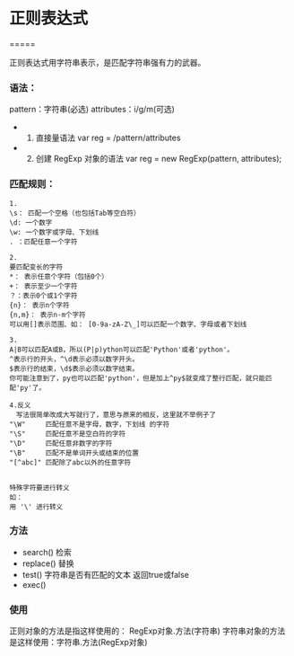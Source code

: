 # 正则表达式
=====

正则表达式用字符串表示，是匹配字符串强有力的武器。

### 语法：
pattern：字符串(必选)  attributes：i/g/m(可选)
- 1. 直接量语法
var reg = /pattern/attributes
- 2. 创建 RegExp 对象的语法 
var reg = new RegExp(pattern, attributes);


### 匹配规则：

```
1.
\s： 匹配一个空格（也包括Tab等空白符）
\d: 一个数字
\w: 一个数字或字母、下划线
. ：匹配任意一个字符

2.
要匹配变长的字符
*： 表示任意个字符（包括0个）
+： 表示至少一个字符
？：表示0个或1个字符
{n}： 表示n个字符
{n,m}： 表示n-m个字符
可以用[]表示范围、如： [0-9a-zA-Z\_]可以匹配一个数字、字母或者下划线

3.
A|B可以匹配A或B，所以(P|p)ython可以匹配'Python'或者'python'。
^表示行的开头，^\d表示必须以数字开头。
$表示行的结束，\d$表示必须以数字结束。
你可能注意到了，py也可以匹配'python'，但是加上^py$就变成了整行匹配，就只能匹配'py'了。

4.反义
　写法很简单改成大写就行了，意思与原来的相反，这里就不举例子了
"\W"     匹配任意不是字母，数字，下划线 的字符
"\S"     匹配任意不是空白符的字符
"\D"     匹配任意非数字的字符
"\B"     匹配不是单词开头或结束的位置
"[^abc]" 匹配除了abc以外的任意字符


特殊字符要进行转义
如：
用 '\' 进行转义
```

### 方法
- search()  检索
- replace() 替换
- test()  字符串是否有匹配的文本  返回true或false 
- exec() 

### 使用
正则对象的方法是指这样使用的： RegExp对象.方法(字符串) 
字符串对象的方法是这样使用：字符串.方法(RegExp对象)